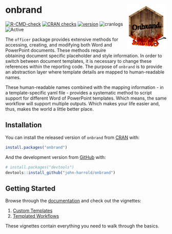 
<!-- README.md is generated from README.Rmd. Please edit that file -->

# onbrand <img src="man/figures/onbrand_logo.png" align="right" height="138.5" />

<!-- badges: start -->

[![R-CMD-check](https://github.com/john-harrold/onbrand/workflows/R-CMD-check/badge.svg)](https://github.com/john-harrold/onbrand/actions)
[![CRAN
checks](https://cranchecks.info/badges/summary/onbrand)](https://cran.r-project.org/web/checks/check_results_onbrand.html)
[![version](https://www.r-pkg.org/badges/version/onbrand)](https://CRAN.R-project.org/package=onbrand)
![cranlogs](https://cranlogs.r-pkg.org/badges/onbrand)
![Active](https://www.repostatus.org/badges/latest/active.svg)
<!-- badges: end -->

The `officer` package provides extensive methods for accessing,
creating, and modifying both Word and PowerPoint documents. These
methods require obtaining document specific placeholder and style
information. In order to switch between document templates, it is
necessary to change these references within the reporting code. The
purpose of `onbrand` is to provide an abstraction layer where template
details are mapped to human-readable names.

These human-readable names combined with the mapping information - in a
template-specific yaml file - provides a systematic method to script
support for different Word of PowerPoint templates. Which means, the
same workflow will support multiple outputs. Which makes your life
easier and, thus, makes the world a little better place.

## Installation

You can install the released version of `onbrand` from
[CRAN](https://cran.r-project.org/package=onbrand) with:

``` r
install.packages("onbrand")
```

And the development version from
[GitHub](https://github.com/john-harrold/onbrand) with:

``` r
# install.packages("devtools")
devtools::install_github("john-harrold/onbrand")
```

## Getting Started

Browse through the [documentation](https://onbrand.ubiquity.tools/) and
check out the vignettes:

1.  [Custom
    Templates](https://onbrand.ubiquity.tools/articles/Custom_Office_Templates.html)
2.  [Templated
    Workflows](https://onbrand.ubiquity.tools/articles/Creating_Templated_Office_Workflows.html)

These vignettes contain everything you need to walk through the basics.
